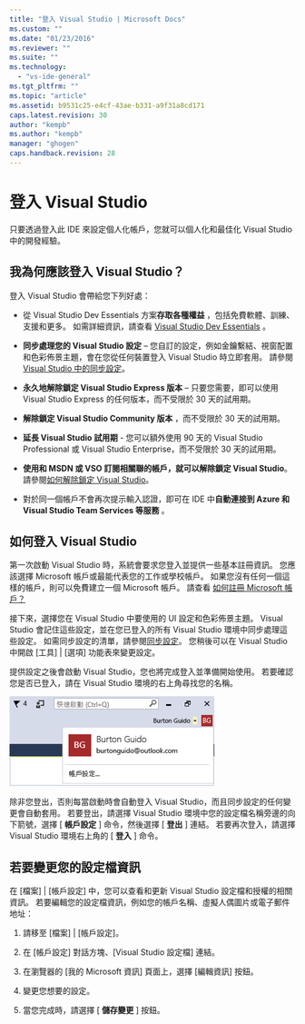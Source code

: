 ```yaml
---
title: "登入 Visual Studio | Microsoft Docs"
ms.custom: ""
ms.date: "01/23/2016"
ms.reviewer: ""
ms.suite: ""
ms.technology: 
  - "vs-ide-general"
ms.tgt_pltfrm: ""
ms.topic: "article"
ms.assetid: b9531c25-e4cf-43ae-b331-a9f31a8cd171
caps.latest.revision: 30
author: "kempb"
ms.author: "kempb"
manager: "ghogen"
caps.handback.revision: 28
---
```

# <a name="sign-in-to-visual-studio"></a>登入 Visual Studio
只要透過登入此 IDE 來設定個人化帳戶，您就可以個人化和最佳化 Visual Studio 中的開發經驗。  

## <a name="why-should-i-sign-in-to-visual-studio"></a>我為何應該登入 Visual Studio？  
 登入 Visual Studio 會帶給您下列好處：  

-   從 Visual Studio Dev Essentials 方案**存取各種權益** ，包括免費軟體、訓練、支援和更多。 如需詳細資訊，請查看 [Visual Studio Dev Essentials](http://aka.ms/vsdevhelp) 。  

-   **同步處理您的 Visual Studio 設定** – 您自訂的設定，例如金鑰繫結、視窗配置和色彩佈景主題，會在您從任何裝置登入 Visual Studio 時立即套用。 請參閱 [Visual Studio 中的同步設定](../ide/synchronized-settings-in-visual-studio.md)。  

-   **永久地解除鎖定 Visual Studio Express 版本** – 只要您需要，即可以使用 Visual Studio Express 的任何版本，而不受限於 30 天的試用期。  

-   **解除鎖定 Visual Studio Community 版本** ，而不受限於 30 天的試用期。  

-   **延長 Visual Studio 試用期** - 您可以額外使用 90 天的 Visual Studio Professional 或 Visual Studio Enterprise，而不受限於 30 天的試用期。  

-   **使用和 MSDN 或 VSO 訂閱相關聯的帳戶，就可以解除鎖定 Visual Studio**。 請參閱[如何解除鎖定 Visual Studio](../ide/how-to-unlock-visual-studio.md)。  

-   對於同一個帳戶不會再次提示輸入認證，即可在 IDE 中**自動連接到 Azure 和 Visual Studio Team Services 等服務** 。  

## <a name="how-to-sign-in-to-visual-studio"></a>如何登入 Visual Studio  
 第一次啟動 Visual Studio 時，系統會要求您登入並提供一些基本註冊資訊。 您應該選擇 Microsoft 帳戶或最能代表您的工作或學校帳戶。 如果您沒有任何一個這樣的帳戶，則可以免費建立一個 Microsoft 帳戶。 請查看 [如何註冊 Microsoft 帳戶？](http://windows.microsoft.com/en-us/windows-live/sign-up-create-account-how)  

 接下來，選擇您在 Visual Studio 中要使用的 UI 設定和色彩佈景主題。 Visual Studio 會記住這些設定，並在您已登入的所有 Visual Studio 環境中同步處理這些設定。 如需同步設定的清單，請參閱[同步設定](../ide/synchronized-settings-in-visual-studio.md)。 您稍後可以在 Visual Studio 中開啟 [工具] &#124; [選項] 功能表來變更設定。  

 提供設定之後會啟動 Visual Studio，您也將完成登入並準備開始使用。 若要確認您是否已登入，請在 Visual Studio 環境的右上角尋找您的名稱。  

 ![目前登入的使用者](../ide/media/vs2015_username.png "VS2017_UserName")  

 除非您登出，否則每當啟動時會自動登入 Visual Studio，而且同步設定的任何變更會自動套用。 若要登出，請選擇 Visual Studio 環境中您的設定檔名稱旁邊的向下箭號，選擇 [ **帳戶設定** ] 命令，然後選擇 [ **登出** ] 連結。 若要再次登入，請選擇 Visual Studio 環境右上角的 [ **登入** ] 命令。  

## <a name="to-change-your-profile-information"></a>若要變更您的設定檔資訊  
 在 [檔案] &#124; [帳戶設定] 中，您可以查看和更新 Visual Studio 設定檔和授權的相關資訊。 若要編輯您的設定檔資訊，例如您的帳戶名稱、虛擬人偶圖片或電子郵件地址：  

1.  請移至 [檔案] &#124; [帳戶設定]。  

2.  在 [帳戶設定]  對話方塊、[Visual Studio 設定檔]  連結。  

3.  在瀏覽器的 [我的 Microsoft 資訊]  頁面上，選擇 [編輯資訊]  按鈕。  

4.  變更您想要的設定。  

5.  當您完成時，請選擇 [ **儲存變更** ] 按鈕。



<!--HONumber=Feb17_HO4-->


